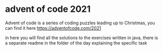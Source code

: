 # advent of code 2021

Advent of code is a series of coding puzzles leading up to Christmas, you can find it here
https://adventofcode.com/2021

in here you will find all the solutions to the exercises written in java, there is a separate readme in the folder of the day
explaining the specific task 

